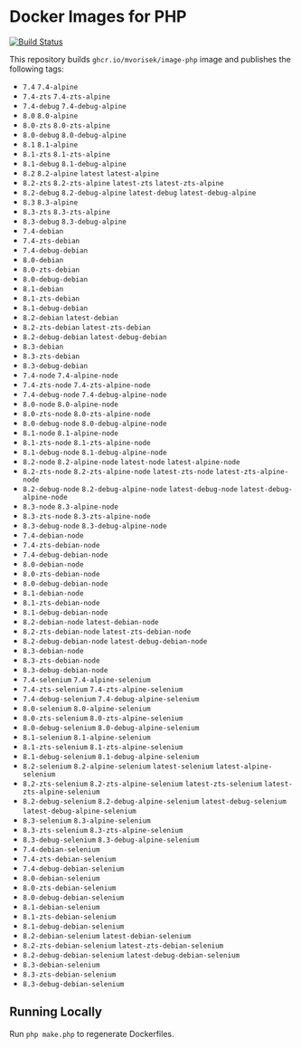 # Docker Images for PHP

<a href="https://github.com/mvorisek/image-php/actions"><img src="https://github.com/mvorisek/image-php/workflows/CI/badge.svg" alt="Build Status"></a>

This repository builds `ghcr.io/mvorisek/image-php` image and publishes the following tags:

- `7.4` `7.4-alpine`
- `7.4-zts` `7.4-zts-alpine`
- `7.4-debug` `7.4-debug-alpine`
- `8.0` `8.0-alpine`
- `8.0-zts` `8.0-zts-alpine`
- `8.0-debug` `8.0-debug-alpine`
- `8.1` `8.1-alpine`
- `8.1-zts` `8.1-zts-alpine`
- `8.1-debug` `8.1-debug-alpine`
- `8.2` `8.2-alpine` `latest` `latest-alpine`
- `8.2-zts` `8.2-zts-alpine` `latest-zts` `latest-zts-alpine`
- `8.2-debug` `8.2-debug-alpine` `latest-debug` `latest-debug-alpine`
- `8.3` `8.3-alpine`
- `8.3-zts` `8.3-zts-alpine`
- `8.3-debug` `8.3-debug-alpine`
- `7.4-debian`
- `7.4-zts-debian`
- `7.4-debug-debian`
- `8.0-debian`
- `8.0-zts-debian`
- `8.0-debug-debian`
- `8.1-debian`
- `8.1-zts-debian`
- `8.1-debug-debian`
- `8.2-debian` `latest-debian`
- `8.2-zts-debian` `latest-zts-debian`
- `8.2-debug-debian` `latest-debug-debian`
- `8.3-debian`
- `8.3-zts-debian`
- `8.3-debug-debian`
- `7.4-node` `7.4-alpine-node`
- `7.4-zts-node` `7.4-zts-alpine-node`
- `7.4-debug-node` `7.4-debug-alpine-node`
- `8.0-node` `8.0-alpine-node`
- `8.0-zts-node` `8.0-zts-alpine-node`
- `8.0-debug-node` `8.0-debug-alpine-node`
- `8.1-node` `8.1-alpine-node`
- `8.1-zts-node` `8.1-zts-alpine-node`
- `8.1-debug-node` `8.1-debug-alpine-node`
- `8.2-node` `8.2-alpine-node` `latest-node` `latest-alpine-node`
- `8.2-zts-node` `8.2-zts-alpine-node` `latest-zts-node` `latest-zts-alpine-node`
- `8.2-debug-node` `8.2-debug-alpine-node` `latest-debug-node` `latest-debug-alpine-node`
- `8.3-node` `8.3-alpine-node`
- `8.3-zts-node` `8.3-zts-alpine-node`
- `8.3-debug-node` `8.3-debug-alpine-node`
- `7.4-debian-node`
- `7.4-zts-debian-node`
- `7.4-debug-debian-node`
- `8.0-debian-node`
- `8.0-zts-debian-node`
- `8.0-debug-debian-node`
- `8.1-debian-node`
- `8.1-zts-debian-node`
- `8.1-debug-debian-node`
- `8.2-debian-node` `latest-debian-node`
- `8.2-zts-debian-node` `latest-zts-debian-node`
- `8.2-debug-debian-node` `latest-debug-debian-node`
- `8.3-debian-node`
- `8.3-zts-debian-node`
- `8.3-debug-debian-node`
- `7.4-selenium` `7.4-alpine-selenium`
- `7.4-zts-selenium` `7.4-zts-alpine-selenium`
- `7.4-debug-selenium` `7.4-debug-alpine-selenium`
- `8.0-selenium` `8.0-alpine-selenium`
- `8.0-zts-selenium` `8.0-zts-alpine-selenium`
- `8.0-debug-selenium` `8.0-debug-alpine-selenium`
- `8.1-selenium` `8.1-alpine-selenium`
- `8.1-zts-selenium` `8.1-zts-alpine-selenium`
- `8.1-debug-selenium` `8.1-debug-alpine-selenium`
- `8.2-selenium` `8.2-alpine-selenium` `latest-selenium` `latest-alpine-selenium`
- `8.2-zts-selenium` `8.2-zts-alpine-selenium` `latest-zts-selenium` `latest-zts-alpine-selenium`
- `8.2-debug-selenium` `8.2-debug-alpine-selenium` `latest-debug-selenium` `latest-debug-alpine-selenium`
- `8.3-selenium` `8.3-alpine-selenium`
- `8.3-zts-selenium` `8.3-zts-alpine-selenium`
- `8.3-debug-selenium` `8.3-debug-alpine-selenium`
- `7.4-debian-selenium`
- `7.4-zts-debian-selenium`
- `7.4-debug-debian-selenium`
- `8.0-debian-selenium`
- `8.0-zts-debian-selenium`
- `8.0-debug-debian-selenium`
- `8.1-debian-selenium`
- `8.1-zts-debian-selenium`
- `8.1-debug-debian-selenium`
- `8.2-debian-selenium` `latest-debian-selenium`
- `8.2-zts-debian-selenium` `latest-zts-debian-selenium`
- `8.2-debug-debian-selenium` `latest-debug-debian-selenium`
- `8.3-debian-selenium`
- `8.3-zts-debian-selenium`
- `8.3-debug-debian-selenium`

## Running Locally

Run `php make.php` to regenerate Dockerfiles.
